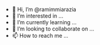 - 👋 Hi, I’m @ramimmiarazia
- 👀 I’m interested in ...
- 🌱 I’m currently learning ...
- 💞️ I’m looking to collaborate on ...
- 📫 How to reach me ...

<!---
ramimmiarazia/ramimmiarazia is a ✨ special ✨ repository because its `README.md` (this file) appears on your GitHub profile.
You can click the Preview link to take a look at your changes.
--->
